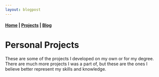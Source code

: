 ```yaml
---
layout: blogpost
---
```


#### [Home](/) | [Projects](/projects) | [Blog](/blog)

# Personal Projects

These are some of the projects I developed on my own or for my degree. There are much more projects I was a part of, but these are the ones I believe better represent my skills and knowledge.